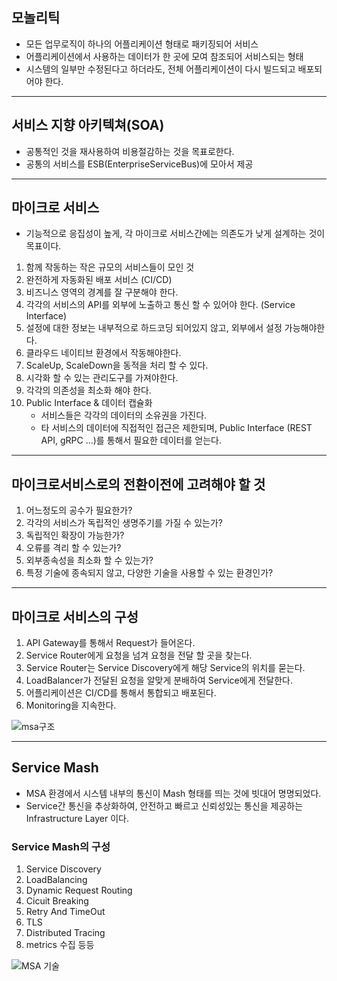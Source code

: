 ## 모놀리틱
- 모든 업무로직이 하나의 어플리케이션 형태로 패키징되어 서비스
- 어플리케이션에서 사용하는 데이터가 한 곳에 모여 참조되어 서비스되는 형태
- 시스템의 일부만 수정된다고 하더라도, 전체 어플리케이션이 다시 빌드되고 배포되어야 한다.
***

## 서비스 지향 아키텍쳐(SOA)
- 공통적인 것을 재사용하여 비용절감하는 것을 목표로한다.
- 공통의 서비스를 ESB(EnterpriseServiceBus)에 모아서 제공

***

## 마이크로 서비스 
- 기능적으로 응집성이 높게, 각 마이크로 서비스간에는 의존도가 낮게 설계하는 것이 목표이다.
1. 함께 작동하는 작은 규모의 서비스들이 모인 것
2. 완전하게 자동화된 배포 서비스 (CI/CD)
3. 비즈니스 영역의 경계를 잘 구분해야 한다.
4. 각각의 서비스의 API를 외부에 노출하고 통신 할 수 있어야 한다. (Service Interface)
5. 설정에 대한 정보는 내부적으로 하드코딩 되어있지 않고, 외부에서 설정 가능해야한다.
6. 클라우드 네이티브 환경에서 작동해야한다.
7. ScaleUp, ScaleDown을 동적을 처리 할 수 있다.
8. 시각화 할 수 있는 관리도구를 가져야한다.
9. 각각의 의존성을 최소화 해야 한다.
10. Public Interface & 데이터 캡슐화
    - 서비스들은 각각의 데이터의 소유권을 가진다.
    - 타 서비스의 데이터에 직접적인 접근은 제한되며, Public Interface (REST API, gRPC ...)를 통해서 필요한 데이터를 얻는다.


***

## 마이크로서비스로의 전환이전에 고려해야 할 것
1. 어느정도의 공수가 필요한가?
2. 각각의 서비스가 독립적인 생명주기를 가질 수 있는가?
3. 독립적인 확장이 가능한가?
4. 오류를 격리 할 수 있는가?
5. 외부종속성을 최소화 할 수 있는가?
6. 특정 기술에 종속되지 않고, 다양한 기술을 사용할 수 있는 환경인가?

***

## 마이크로 서비스의 구성

1. API Gateway를 통해서 Request가 들어온다.
2. Service Router에게 요청을 넘겨 요청을 전달 할 곳을 찾는다.
3. Service Router는 Service Discovery에게 해당 Service의 위치를 묻는다.
4. LoadBalancer가 전달된 요청을 알맞게 분배하여 Service에게 전달한다.
5. 어플리케이션은 CI/CD를 통해서 통합되고 배포된다.
6. Monitoring을 지속한다.

![msa구조](https://user-images.githubusercontent.com/57896918/157064229-c2660473-9f37-43e8-a1ed-357f65a4e3ca.png)

***

## Service Mash
- MSA 환경에서 시스템 내부의 통신이 Mash 형태를 띄는 것에 빗대어 명명되었다.
- Service간 통신을 추상화하여, 안전하고 빠르고 신뢰성있는 통신을 제공하는 Infrastructure Layer 이다.

### Service Mash의 구성
1. Service Discovery
2. LoadBalancing
3. Dynamic Request Routing
4. Cicuit Breaking
5. Retry And TimeOut
6. TLS
7. Distributed Tracing
8. metrics 수집 등등

![MSA 기술](https://user-images.githubusercontent.com/57896918/157064271-a9ccc01e-0fdd-4bdb-b9e4-e8696c412339.png)

